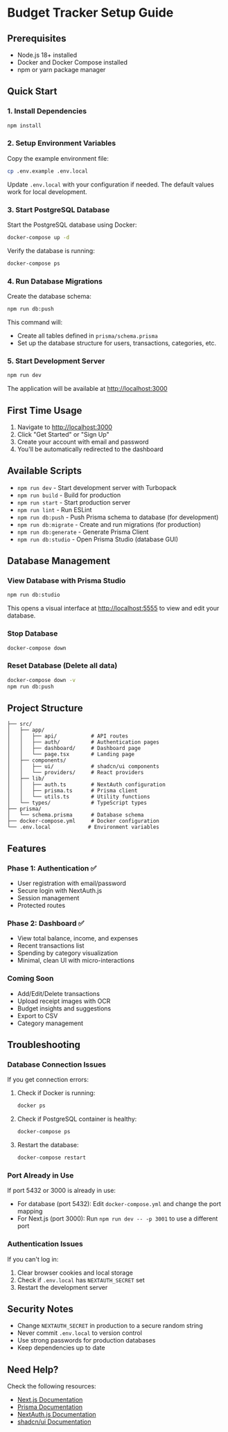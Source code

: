 # Budget Tracker Setup Guide

## Prerequisites

- Node.js 18+ installed
- Docker and Docker Compose installed
- npm or yarn package manager

## Quick Start

### 1. Install Dependencies

```bash
npm install
```

### 2. Setup Environment Variables

Copy the example environment file:

```bash
cp .env.example .env.local
```

Update `.env.local` with your configuration if needed. The default values work for local development.

### 3. Start PostgreSQL Database

Start the PostgreSQL database using Docker:

```bash
docker-compose up -d
```

Verify the database is running:

```bash
docker-compose ps
```

### 4. Run Database Migrations

Create the database schema:

```bash
npm run db:push
```

This command will:
- Create all tables defined in `prisma/schema.prisma`
- Set up the database structure for users, transactions, categories, etc.

### 5. Start Development Server

```bash
npm run dev
```

The application will be available at [http://localhost:3000](http://localhost:3000)

## First Time Usage

1. Navigate to [http://localhost:3000](http://localhost:3000)
2. Click "Get Started" or "Sign Up"
3. Create your account with email and password
4. You'll be automatically redirected to the dashboard

## Available Scripts

- `npm run dev` - Start development server with Turbopack
- `npm run build` - Build for production
- `npm run start` - Start production server
- `npm run lint` - Run ESLint
- `npm run db:push` - Push Prisma schema to database (for development)
- `npm run db:migrate` - Create and run migrations (for production)
- `npm run db:generate` - Generate Prisma Client
- `npm run db:studio` - Open Prisma Studio (database GUI)

## Database Management

### View Database with Prisma Studio

```bash
npm run db:studio
```

This opens a visual interface at [http://localhost:5555](http://localhost:5555) to view and edit your database.

### Stop Database

```bash
docker-compose down
```

### Reset Database (Delete all data)

```bash
docker-compose down -v
npm run db:push
```

## Project Structure

```
├── src/
│   ├── app/
│   │   ├── api/           # API routes
│   │   ├── auth/          # Authentication pages
│   │   ├── dashboard/     # Dashboard page
│   │   └── page.tsx       # Landing page
│   ├── components/
│   │   ├── ui/            # shadcn/ui components
│   │   └── providers/     # React providers
│   ├── lib/
│   │   ├── auth.ts        # NextAuth configuration
│   │   ├── prisma.ts      # Prisma client
│   │   └── utils.ts       # Utility functions
│   └── types/             # TypeScript types
├── prisma/
│   └── schema.prisma      # Database schema
├── docker-compose.yml     # Docker configuration
└── .env.local            # Environment variables
```

## Features

### Phase 1: Authentication ✅
- User registration with email/password
- Secure login with NextAuth.js
- Session management
- Protected routes

### Phase 2: Dashboard ✅
- View total balance, income, and expenses
- Recent transactions list
- Spending by category visualization
- Minimal, clean UI with micro-interactions

### Coming Soon
- Add/Edit/Delete transactions
- Upload receipt images with OCR
- Budget insights and suggestions
- Export to CSV
- Category management

## Troubleshooting

### Database Connection Issues

If you get connection errors:

1. Check if Docker is running:
   ```bash
   docker ps
   ```

2. Check if PostgreSQL container is healthy:
   ```bash
   docker-compose ps
   ```

3. Restart the database:
   ```bash
   docker-compose restart
   ```

### Port Already in Use

If port 5432 or 3000 is already in use:

- For database (port 5432): Edit `docker-compose.yml` and change the port mapping
- For Next.js (port 3000): Run `npm run dev -- -p 3001` to use a different port

### Authentication Issues

If you can't log in:

1. Clear browser cookies and local storage
2. Check if `.env.local` has `NEXTAUTH_SECRET` set
3. Restart the development server

## Security Notes

- Change `NEXTAUTH_SECRET` in production to a secure random string
- Never commit `.env.local` to version control
- Use strong passwords for production databases
- Keep dependencies up to date

## Need Help?

Check the following resources:
- [Next.js Documentation](https://nextjs.org/docs)
- [Prisma Documentation](https://www.prisma.io/docs)
- [NextAuth.js Documentation](https://next-auth.js.org)
- [shadcn/ui Documentation](https://ui.shadcn.com)
